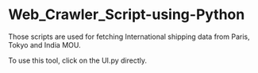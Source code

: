 # Web_Crawler_Script-using-Python
Those scripts are used for fetching International shipping data from Paris, Tokyo and India MOU.

To use this tool, click on the UI.py directly.
